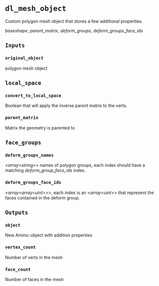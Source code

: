# `dl_mesh_object`

Custom polygon mesh object that stores a few additional properties.

*baseshape*, *parent_matrix*, *deform_groups*, *deform_groups_face_ids*

## `Inputs`

### `original_object`

polygon mesh object

## `local_space`

### `convert_to_local_space`

Boolean that will apply the inverse parent matrix to the verts.

### `parent_matrix`

Matrix the geometry is parented to

## `face_groups`

### `deform_groups_names`

<*array*<*string*>> names of polygon groups, each index should have a matching *deform_group_face_ids* index.

### `deform_groups_face_ids`

<*array*<*array*<*uint*>>>, each index is an <*array*<*uint*>> that represent the faces contained in the deform group.

## `Outputs`

### `object`

New Amino::object with addition properties

### `vertex_count`

Number of verts in the mesh

### `face_count`

Number of faces in the mesh